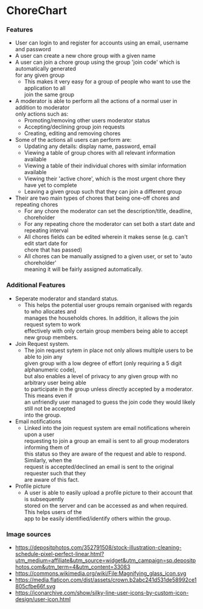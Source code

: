 # ChoreChart

### Features
- User can login to and register for accounts using an email, username and password
- A user can create a new chore group with a given name
- A user can join a chore group using the group 'join code' which is automatically generated  
for any given group
    - This makes it very easy for a group of people who want to use the application to all  
    join the same group
- A moderator is able to perform all the actions of a normal user in addition to moderator  
only actions such as:
    - Promoting/removing other users moderator status
    - Accepting/declining group join requests
    - Creating, editing and removing chores
- Some of the actions all users can perform are:
    - Updating any details: display name, password, email
    - Viewing a table of group chores with all relevant information available
    - Viewing a table of their individual chores with similar information available
    - Viewing their 'active chore', which is the most urgent chore they have yet to complete
    - Leaving a given group such that they can join a different group
- Their are two main types of chores that being one-off chores and repeating chores
    - For any chore the moderator can set the description/title, deadline, choreholder
    - For any repeating chore the moderator can set both a start date and repeating interval
    - All chores fields can be edited wherein it makes sense (e.g. can't edit start date for   
    chore that has passed)
    - All chores can be manually assigned to a given user, or set to 'auto choreholder'  
    meaning it will be fairly assigned automatically.

### Additional Features
- Seperate moderator and standard status.
    - This helps the potential user groups remain organised with regards to who allocates and  
    manages the households chores. In addition, it allows the join request sytem to work  
    effectively with only certain group members being able to accept new group members.  
- Join Request system.
    - The join request sytem in place not only allows multiple users to be able to join any  
    given group with a low degree of effort (only requiring a 5 digit alphanumeric code),   
    but also enables a level of privacy to any given group with no arbitrary user being able  
    to participate in the group unless directly accepted by a moderator. This means even if  
    an unfriendly user managed to guess the join code they would likely still not be accepted   
    into the group.
- Email notifications
    - Linked into the join request system are email notifications wherein upon a user  
    requesting to join a group an email is sent to all group moderators informing them of  
    this status so they are aware of the request and able to respond. Similarly, when the  
    request is accepted/declined an email is sent to the original requester such that they  
    are aware of this fact.
- Profile picture
    - A user is able to easily upload a profile picture to their account that is subsequently  
    stored on the server and can be accessed as and when required. This helps users of the  
    app to be easily identified/identify  others within the group.

### Image sources
- https://depositphotos.com/352791508/stock-illustration-cleaning-schedule-pixel-perfect-linear.html?utm_medium=affiliate&utm_source=widget&utm_campaign=sp.depositphotos.com&utm_term=4&utm_content=33083
- https://commons.wikimedia.org/wiki/File:Magnifying_glass_icon.svg
- https://media.flaticon.com/dist/assets/crown.b2abc241d531de58992ce1805cfbe66f.svg
- https://iconarchive.com/show/silky-line-user-icons-by-custom-icon-design/user-icon.html
